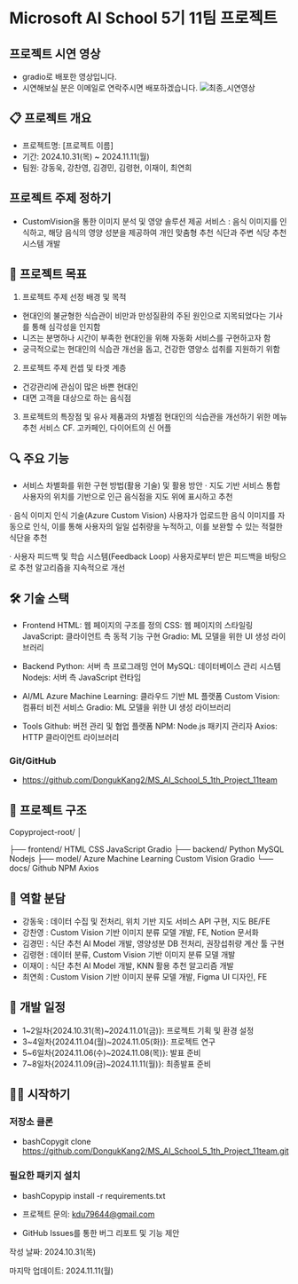 # Microsoft AI School 5기 11팀 프로젝트
## 프로젝트 시연 영상 
- gradio로 배포한 영상입니다.
- 시연해보실 분은 이메일로 연락주시면 배포하겠습니다.
![최종_시연영상](https://github.com/user-attachments/assets/3dfee855-bf00-4843-a2a2-9343c90bcde4)


## 📋 프로젝트 개요

- 프로젝트명: [프로젝트 이름]
- 기간: 2024.10.31(목) ~ 2024.11.11(월) 
- 팀원: 강동욱, 강찬영, 김경민, 김령현, 이재이, 최연희

## 프로젝트 주제 정하기

- CustomVision을 통한 이미지 분석 및 영양 솔루션 제공 서비스
: 음식 이미지를 인식하고, 해당 음식의 영양 성분을 제공하여 
개인 맞춤형 추천 식단과 주변 식당 추천 시스템 개발 


## 🎯 프로젝트 목표
1. 프로젝트 주제 선정 배경 및 목적
- 현대인의 불균형한 식습관이 비만과 만성질환의 주된 원인으로 지목되었다는 기사를 통해 심각성을 인지함
- 니즈는 분명하나 시간이 부족한 현대인을 위해 자동화 서비스를 구현하고자 함
- 궁극적으로는 현대인의 식습관 개선을 돕고, 건강한 영양소 섭취를 지원하기 위함

2. 프로젝트 주제 컨셉 및 타겟 계층
- 건강관리에 관심이 많은 바쁜 현대인
- 대면 고객을 대상으로 하는 음식점

3. 프로젝트의 특장점 및 유사 제품과의 차별점
현대인의 식습관을 개선하기 위한 메뉴 추천 서비스
CF. 고카페인, 다이어트의 신 어플 

## 🔍 주요 기능

- 서비스 차별화를 위한 구현 방법(활용 기술) 및 활용 방안
· 지도 기반 서비스 통합
사용자의 위치를 기반으로 인근 음식점을 지도 위에 표시하고 추천

· 음식 이미지 인식 기술(Azure Custom Vision)
사용자가 업로드한 음식 이미지를 자동으로 인식, 
이를 통해 사용자의 일일 섭취량을 누적하고, 이를 보완할 수 있는 적절한 식단을 추천

· 사용자 피드백 및 학습 시스템(Feedback Loop)
사용자로부터 받은 피드백을 바탕으로 추천 알고리즘을 지속적으로 개선

## 🛠 기술 스택
- Frontend
HTML: 웹 페이지의 구조를 정의
CSS: 웹 페이지의 스타일링
JavaScript: 클라이언트 측 동적 기능 구현
Gradio: ML 모델을 위한 UI 생성 라이브러리

- Backend
Python: 서버 측 프로그래밍 언어
MySQL: 데이터베이스 관리 시스템
Nodejs: 서버 측 JavaScript 런타임


- AI/ML
Azure Machine Learning: 클라우드 기반 ML 플랫폼
Custom Vision: 컴퓨터 비전 서비스
Gradio: ML 모델을 위한 UI 생성 라이브러리


- Tools
Github: 버전 관리 및 협업 플랫폼
NPM: Node.js 패키지 관리자
Axios: HTTP 클라이언트 라이브러리

### Git/GitHub
- https://github.com/DongukKang2/MS_AI_School_5_1th_Project_11team

## 📁 프로젝트 구조
Copyproject-root/
│

├── frontend/
HTML
CSS
JavaScript
Gradio
├── backend/
Python
MySQL
Nodejs
├── model/
Azure Machine Learning
Custom Vision
Gradio
└── docs/
Github
NPM
Axios

## 👥 역할 분담
- 강동욱 : 데이터 수집 및 전처리, 위치 기반 지도 서비스 API 구현, 지도 BE/FE
- 강찬영 : Custom Vision 기반 이미지 분류 모델 개발, FE, Notion 문서화
- 김경민 : 식단 추천 AI Model 개발, 영양성분 DB 전처리, 권장섭취량 계산 툴 구현
- 김령현 : 데이터 분류, Custom Vision 기반 이미지 분류 모델 개발
- 이재이 : 식단 추천 AI Model 개발, KNN 활용 추천 알고리즘 개발
- 최연희 : Custom Vision 기반 이미지 분류 모델 개발, Figma UI 디자인, FE

## 📅 개발 일정

- 1~2일차{2024.10.31(목)~2024.11.01(금)}: 프로젝트 기획 및 환경 설정
- 3~4일차{2024.11.04(월)~2024.11.05(화)}: 프로젝트 연구
- 5~6일차{2024.11.06(수)~2024.11.08(목)}: 발표 준비
- 7~8일차{2024.11.09(금)~2024.11.11(월)}: 최종발표 준비

## 🏃‍♂️ 시작하기

### 저장소 클론

- bashCopygit clone https://github.com/DongukKang2/MS_AI_School_5_1th_Project_11team.git

### 필요한 패키지 설치

- bashCopypip install -r requirements.txt


- 프로젝트 문의: kdu79644@gmail.com
- GitHub Issues를 통한 버그 리포트 및 기능 제안


작성 날짜: 2024.10.31(목)


마지막 업데이트: 2024.11.11(월)
